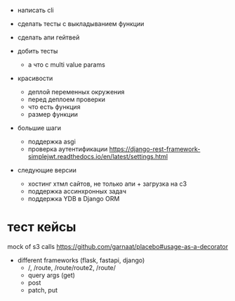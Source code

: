 - написать cli
- сделать тесты с выкладыванием функции
- сделать апи гейтвей

- добить тесты
    - а что с multi value params

- красивости
    - деплой переменных окружения
    - перед деплоем проверки
    - что есть функция
    - размер функции

- большие шаги
    - поддержка asgi
    - проверка аутентификации https://django-rest-framework-simplejwt.readthedocs.io/en/latest/settings.html
- следующие версии
    - хостинг хтмл сайтов, не только апи + загрузка на с3
    - поддержка ассинхронных задач
    - поддержка YDB в Django ORM

# тест кейсы

mock of s3 calls https://github.com/garnaat/placebo#usage-as-a-decorator

- different frameworks (flask, fastapi, django)
    - /, /route, /route/route2, /route/<param>
    - query args (get)
    - post
    - patch, put

